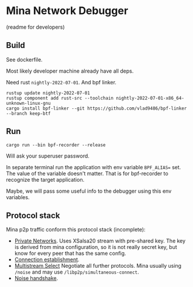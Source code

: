 # Mina Network Debugger

(readme for developers)

## Build

See dockerfile.

Most likely developer machine already have all deps.

Need rust `nightly-2022-07-01`. And bpf linker.

```
rustup update nightly-2022-07-01
rustup component add rust-src --toolchain nightly-2022-07-01-x86_64-unknown-linux-gnu
cargo install bpf-linker --git https://github.com/vlad9486/bpf-linker --branch keep-btf
```

## Run

```
cargo run --bin bpf-recorder --release
```

Will ask your superuser password.

In separate terminal run the application with env variable `BPF_ALIAS=` set.
The value of the variable doesn't matter. That is for bpf-recorder
to recognize the target application.

Maybe, we will pass some useful info to the debugger using this env variables.

## Protocol stack

Mina p2p traffic conform this protocol stack (incomplete):

* [Private Networks](https://github.com/libp2p/specs/blob/0c40ec885645c13f1ed43f763926973835178c6e/pnet/Private-Networks-PSK-V1.md). Uses XSalsa20 stream with pre-shared key. The key is derived from mina configuration, so it is not really secret key, but know for every peer that has the same config. 
* [Connection establishment](https://github.com/libp2p/specs/tree/0c40ec885645c13f1ed43f763926973835178c6e/connections). 
* [Multistream Select](https://github.com/multiformats/multistream-select/tree/c05dd722fc3d53e0de4576161e46eea72286eef3) Negotiate all further protocols. Mina usually using `/noise` and may use `/libp2p/simultaneous-connect`.
* [Noise handshake](https://github.com/libp2p/specs/tree/0c40ec885645c13f1ed43f763926973835178c6e/noise).
